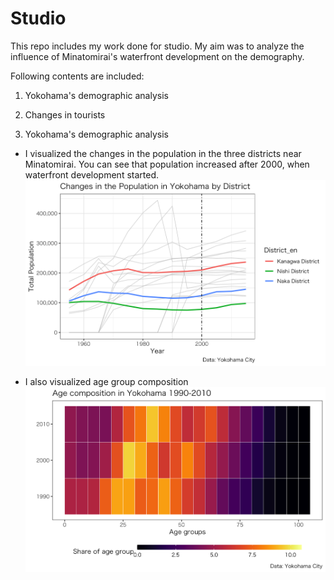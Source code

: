 # Studio

This repo includes my work done for studio.
My aim was to analyze the influence of Minatomirai's waterfront development on the demography.

Following contents are included:
1. Yokohama's demographic analysis
2. Changes in tourists

1. Yokohama's demographic analysis
  * I visualized the changes in the population in the three districts near Minatomirai. You can see that population increased after 2000, when waterfront development started. 
![Change in the Population](Yokohama_demographic_analysis/ChangeinPopulation.png "Logo Title Text 1")
  
  * I also visualized age group composition
  ![Age Group Composition](Yokohama_demographic_analysis/Age_Heatmap_Yokohama.png)
